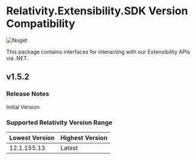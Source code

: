 # Relativity.Extensibility.SDK Version Compatibility

![Nuget](https://img.shields.io/nuget/v/Relativity.Extensibility.SDK)

This package contains interfaces for interacting with our Extensibility APIs via .NET.

## v1.5.2

### Release Notes

Initial Version

### Supported Relativity Version Range

Lowest Version | Highest Version
--- | ---
12.1.155.13| Latest
